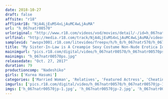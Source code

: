 ```yaml
---
date: 2018-10-27
draft: false
affsite: "r18"
afflinkr18: "NjA4LjEuMS4xLjAuMC4wLjAuMA"
url: "h_067natr00570"
urloriginal: "http://www.r18.com/videos/vod/movies/detail/-/id=h_067natr00570"
urlfinal: "http://media.r18.com/track/NjA4LjEuMS4xLjAuMC4wLjAuMA/videos/vod/movies/detail/-/id=h_067natr00570"
samplevid: "awspv3001.r18.com/litevideo/freepv/h/h_0/h_067natr570/h_067natr570_dmb_w.mp4"
title: "My Sister-In-Law is A Creampie Sexy Costume Non-Nude Erotica Idol Kurea Hasumi"
mainimgurl: "pics.r18.com/digital/video/h_067natr00570/h_067natr00570ps.jpg"
mainimgs: "h_067natr00570ps.jpg"
releasedate: "Oct. 27, 2017"
duration: 79
productioncomp: "Nadeshiko"
girls: ['Kurea Hasumi']
categories: ['Married Woman', 'Relatives', 'Featured Actress', 'Cheating Wife', 'Non-nude Erotica', 'Hi-Def']
imgurls: ['pics.r18.com/digital/video/h_067natr00570/h_067natr00570jp-1.jpg', 'pics.r18.com/digital/video/h_067natr00570/h_067natr00570jp-2.jpg', 'pics.r18.com/digital/video/h_067natr00570/h_067natr00570jp-3.jpg', 'pics.r18.com/digital/video/h_067natr00570/h_067natr00570jp-4.jpg', 'pics.r18.com/digital/video/h_067natr00570/h_067natr00570jp-5.jpg', 'pics.r18.com/digital/video/h_067natr00570/h_067natr00570jp-6.jpg', 'pics.r18.com/digital/video/h_067natr00570/h_067natr00570jp-7.jpg', 'pics.r18.com/digital/video/h_067natr00570/h_067natr00570jp-8.jpg', 'pics.r18.com/digital/video/h_067natr00570/h_067natr00570jp-9.jpg', 'pics.r18.com/digital/video/h_067natr00570/h_067natr00570jp-10.jpg', 'pics.r18.com/digital/video/h_067natr00570/h_067natr00570jp-11.jpg', 'pics.r18.com/digital/video/h_067natr00570/h_067natr00570jp-12.jpg', 'pics.r18.com/digital/video/h_067natr00570/h_067natr00570jp-13.jpg', 'pics.r18.com/digital/video/h_067natr00570/h_067natr00570jp-14.jpg', 'pics.r18.com/digital/video/h_067natr00570/h_067natr00570jp-15.jpg', 'pics.r18.com/digital/video/h_067natr00570/h_067natr00570jp-16.jpg', 'pics.r18.com/digital/video/h_067natr00570/h_067natr00570jp-17.jpg', 'pics.r18.com/digital/video/h_067natr00570/h_067natr00570jp-18.jpg', 'pics.r18.com/digital/video/h_067natr00570/h_067natr00570jp-19.jpg', 'pics.r18.com/digital/video/h_067natr00570/h_067natr00570jp-20.jpg']
imgs: ['h_067natr00570jp-1.jpg', 'h_067natr00570jp-2.jpg', 'h_067natr00570jp-3.jpg', 'h_067natr00570jp-4.jpg', 'h_067natr00570jp-5.jpg', 'h_067natr00570jp-6.jpg', 'h_067natr00570jp-7.jpg', 'h_067natr00570jp-8.jpg', 'h_067natr00570jp-9.jpg', 'h_067natr00570jp-10.jpg', 'h_067natr00570jp-11.jpg', 'h_067natr00570jp-12.jpg', 'h_067natr00570jp-13.jpg', 'h_067natr00570jp-14.jpg', 'h_067natr00570jp-15.jpg', 'h_067natr00570jp-16.jpg', 'h_067natr00570jp-17.jpg', 'h_067natr00570jp-18.jpg', 'h_067natr00570jp-19.jpg', 'h_067natr00570jp-20.jpg']
---
```


